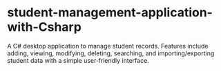 # student-management-application-with-Csharp
A C# desktop application to manage student records. Features include adding, viewing, modifying, deleting, searching, and importing/exporting student data with a simple user‑friendly interface.
